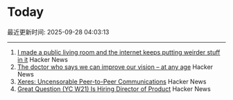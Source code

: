 # Today

最近更新时间: 2025-09-28 04:03:13

--- 
1. [I made a public living room and the internet keeps putting weirder stuff in it](https://www.theroom.lol) Hacker News
2. [The doctor who says we can improve our vision – at any age](https://www.thetimes.com/life-style/health-fitness/article/how-to-improve-vision-any-age-doctor-advice-gjnftx5dm) Hacker News
3. [Xeres: Uncensorable Peer-to-Peer Communications](https://xeres.io/) Hacker News
4. [Great Question (YC W21) Is Hiring Director of Product](https://www.ycombinator.com/companies/great-question/jobs/9crdslU-director-of-product) Hacker News
